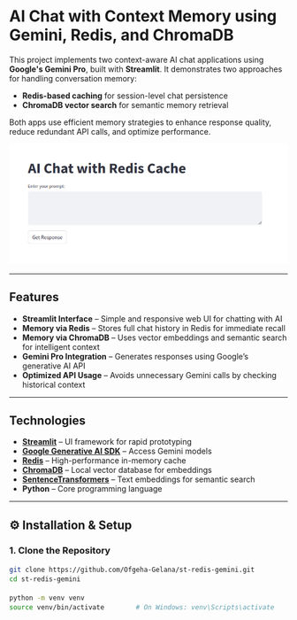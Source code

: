 # AI Chat with Context Memory using Gemini, Redis, and ChromaDB

This project implements two context-aware AI chat applications using **Google's Gemini Pro**, built with **Streamlit**. It demonstrates two approaches for handling conversation memory:

- **Redis-based caching** for session-level chat persistence
- **ChromaDB vector search** for semantic memory retrieval

Both apps use efficient memory strategies to enhance response quality, reduce redundant API calls, and optimize performance.

![Screenshot](https://raw.githubusercontent.com/Ofgeha-Gelana/st-redis-gemini/refs/heads/main/src/Screenshot%20from%202025-02-08%2010-02-11.png)


---

##  Features

- **Streamlit Interface** – Simple and responsive web UI for chatting with AI
- **Memory via Redis** – Stores full chat history in Redis for immediate recall
- **Memory via ChromaDB** – Uses vector embeddings and semantic search for intelligent context
- **Gemini Pro Integration** – Generates responses using Google’s generative AI API
- **Optimized API Usage** – Avoids unnecessary Gemini calls by checking historical context

---

## Technologies

- **[Streamlit](https://streamlit.io/)** – UI framework for rapid prototyping
- **[Google Generative AI SDK](https://ai.google.dev/)** – Access Gemini models
- **[Redis](https://redis.io/)** – High-performance in-memory cache
- **[ChromaDB](https://www.trychroma.com/)** – Local vector database for embeddings
- **[SentenceTransformers](https://www.sbert.net/)** – Text embeddings for semantic search
- **Python** – Core programming language

---

## ⚙️ Installation & Setup

### 1. Clone the Repository

```bash
git clone https://github.com/Ofgeha-Gelana/st-redis-gemini.git
cd st-redis-gemini

python -m venv venv
source venv/bin/activate        # On Windows: venv\Scripts\activate

